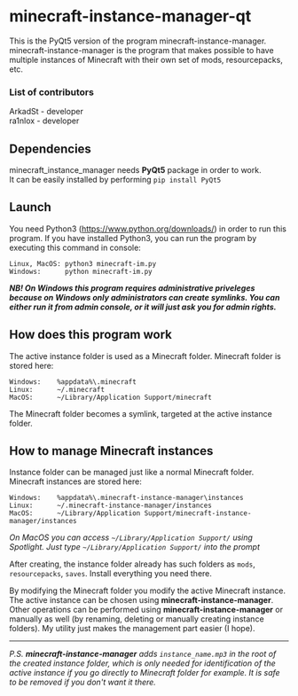 # minecraft-instance-manager-qt

This is the PyQt5 version of the program minecraft-instance-manager.
minecraft-instance-manager is the program that makes possible to have multiple instances of Minecraft with their own set of mods, resourcepacks, etc.

### List of contributors
ArkadSt - developer  
ra1nlox - developer

## Dependencies
minecraft_instance_manager needs **PyQt5** package in order to work.  
It can be easily installed by performing `pip install PyQt5`

## Launch
You need Python3 (https://www.python.org/downloads/) in order to run this program.
If you have installed Python3, you can run the program by executing this command in console:

```
Linux, MacOS: python3 minecraft-im.py
Windows:      python minecraft-im.py
```

***NB! On Windows this program requires administrative priveleges because on Windows only administrators can create symlinks. You can either run it from admin console, or it will just ask you for admin rights.***

## How does this program work

The active instance folder is used as a Minecraft folder.
Minecraft folder is stored here:

```
Windows:    %appdata%\.minecraft
Linux:      ~/.minecraft
MacOS:      ~/Library/Application Support/minecraft
```

The Minecraft folder becomes a symlink, targeted at the active instance folder.

## How to manage Minecraft instances
Instance folder can be managed just like a normal Minecraft folder.
Minecraft instances are stored here:

```
Windows:    %appdata%\.minecraft-instance-manager\instances
Linux:      ~/.minecraft-instance-manager/instances
MacOS:      ~/Library/Application Support/minecraft-instance-manager/instances
```
*On MacOS you can access `~/Library/Application Support/` using Spotlight. Just type `~/Library/Application Support/` into the prompt*

After creating, the instance folder already has such folders as `mods`, `resourcepacks`, `saves`.
Install everything you need there.

By modifying the Minecraft folder you modify the active Minecraft instance. The active instance can be chosen using **minecraft-instance-manager**. Other operations can be performed using **minecraft-instance-manager** or manually as well (by renaming, deleting or manually creating instance folders). My utility just makes the management part easier (I hope).

___
*P.S. **minecraft-instance-manager** adds `instance_name.mp3` in the root of the created instance folder, which is only needed for identification of the active instance if you go directly to Minecraft folder for example. It is safe to be removed if you don't want it there.*
